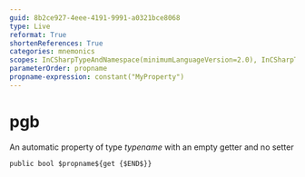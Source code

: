 ```yaml
---
guid: 8b2ce927-4eee-4191-9991-a0321bce8068
type: Live
reformat: True
shortenReferences: True
categories: mnemonics
scopes: InCSharpTypeAndNamespace(minimumLanguageVersion=2.0), InCSharpTypeMember(minimumLanguageVersion=2.0)
parameterOrder: propname
propname-expression: constant("MyProperty")
---
```


# pgb

An automatic property of type $typename$ with an empty getter and no setter

```
public bool $propname${get {$END$}}
```
